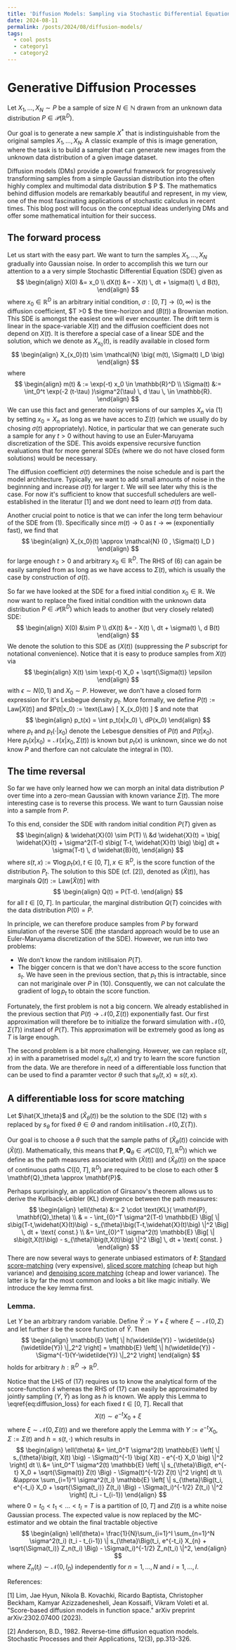```yaml
---
title: 'Diffusion Models: Sampling via Stochastic Differential Equations'
date: 2024-08-11
permalink: /posts/2024/08/diffusion-models/
tags:
  - cool posts
  - category1
  - category2
---
```


<script src="https://polyfill.io/v3/polyfill.min.js?features=es6"></script>
<script type="text/javascript" id="MathJax-script" async
  src="https://cdn.jsdelivr.net/npm/mathjax@3/es5/tex-mml-chtml.js">
</script>

Generative Diffusion Processes
==============================

Let $X_1, \dots, X_N \sim P$ be a sample of size $N \in \mathbb{N}$ drawn from an unknown data distribution $P \in \mathcal{P}(\mathbb{R}^D)$. 

Our goal is to generate a new sample $X^*$ that is indistinguishable from the original samples $X_1, \dots, X_N$. A classic example of this is image generation, where the task is to build a sampler that can generate new images from the unknown data distribution of a given image dataset.

Diffusion models (DMs) provide a powerful framework for progressively transforming samples from a simple Gaussian distribution into the often highly complex and multimodal data distribution $ P $. The mathematics behind diffusion models are remarkably beautiful and represent, in my view, one of the most fascinating applications of stochastic calculus in recent times. This blog post will focus on the conceptual ideas underlying DMs and offer some mathematical intuition for their success.



The forward process
-----------------------------------------

Let us start with the easy part. We want to turn the samples $X_1,\dots,X_N$ gradually into Gaussian noise. In order to accomplish this we turn our attention to a a very simple Stochastic Differential Equation (SDE) given as 
$$
\begin{align}
  X(0) &= x_0 \\
  dX(t) &= - X(t) \, dt + \sigma(t) \, d B(t),
\end{align}
$$
where $x_0 \in \mathbb{R}^D$ is an arbitrary initial condition, $\sigma: [0, T] \to (0, \infty)$ is the diffusion coefficient, $T >0 $ the time-horizon and $\big(B(t)\big)$ a Brownian motion. This SDE is amongst the easiest one will ever encounter. The drift term is linear in the space-variable $X(t)$ and the diffusion coefficient does not depend on $X(t)$. It is therefore a special case of a linear SDE and the solution, which we denote as $X_{x_0}(t)$, is readily available in closed form 
$$
\begin{align}
    X_{x_0}(t) \sim \mathcal{N} \big( m(t), \Sigma(t) I_D \big) 
\end{align}    
$$ 
where 
$$
\begin{align}
    m(t) & := \exp(-t) x_0 \in \mathbb{R}^D  \\
    \Sigma(t) &:=  \int_0^t \exp(-2 (t-\tau) )\sigma^2(\tau) \, d \tau \, \in \mathbb{R}.
\end{align}
$$
We can use this fact and generate noisy versions of our samples $X_n$ via (1) by setting $x_0 = X_n$ as long as we have acces to $\Sigma(t)$ (which we usually do by chosing $\sigma(t)$ appropriately). Notice, in particular that we can generate such a sample for any $t>0$ without having to use an Euler-Maruyama discretization of the SDE. This avoids expensive recursive function evaluations that for more general SDEs (where we do not have closed form solutions) would be necessary. 

The diffusion coefficient $\sigma(t)$ determines the noise schedule and is part the model architecture. Typically, we want to add small amounts of noise in the beginnning and increase $\sigma(t)$ for larger $t$. We will see later why this is the case. For now it's sufficient to know that succesfull schedulers are well-established in the literatur [1] and we dont need to learn $\sigma(t)$ from data.

Another crucial point to notice is that we can infer the long term behaviour of the SDE from (1). Specifically since $m(t) \to 0$ as $t \to \infty$ (exponentially fast), we find that 
$$
\begin{align}
  X_{x_0}(t) \approx \mathcal{N} (0 , \Sigma(t) I_D )
\end{align}
$$
for large enough $t >0$ and arbitrary $x_0 \in \mathbb{R}^D$. The RHS of (6) can again be easily sampled from as long as we have access to $\Sigma(t)$, which is usually the case by construction of $\sigma(t)$.

So far we have looked at the SDE for a fixed initial condition $x_0 \in \mathbb{R}$. We now want to replace the fixed initial condition with the unknown data distribution $P \in \mathcal{P}(\mathbb{R}^D)$ which leads to another (but very closely related) SDE:
$$
\begin{align}
     X(0) &\sim P \\
    dX(t) &= - X(t) \, dt + \sigma(t) \, d B(t)
\end{align}
$$
We denote the solution to this SDE as $( X(t) )$ (suppressing the $P$ subscript for notational convenience). Notice that it is easy to produce samples from $X(t)$ via
$$
\begin{align}
    X(t) \sim \exp(-t) X_0 +  \sqrt{\Sigma(t)} \epsilon
\end{align}
$$
with $\epsilon \sim N(0,1)$ and $X_0 \sim P$. However, we don't have a closed form expression for it's Lesbegue density $p_t$. More formally, we define $P(t):= \text{Law} [ X(t) ]$ and $P(t|x_0) := \text{Law} [ X_{x_0}(t) ] $
and note that
$$ 
\begin{align}
    p_t(x) = \int p_t(x|x_0) \, dP(x_0)
\end{align}
$$
where $p_t$ and $p_t(\cdot|x_0)$ denote the Lebesgue densities of $P(t)$ and $P(t|x_0)$. Here $p_t(x|x_0)=\mathcal{N}( x | x_0, \Sigma(t))$ is known but $p_t(x)$ is unknown, since we do not know $P$ and therfore can not calculate the integral in (10).


The time reversal
-----------------

So far we have only learned how we can morph an inital data distribution $P$ over time into a zero-mean Gaussian with known variance $\Sigma(t)$. The more interesting case is to reverse this process. We want to turn Gaussian noise into a sample from $P$.

To this end, consider the SDE with random initial condition $P(T)$ given as
$$
\begin{align}
    & \widehat{X}(0) \sim P(T) \\
    &d \widehat{X}(t) =  \big[ \widehat{X}(t) + \sigma^2(T-t) s\big( T-t, \widehat{X}(t) \big)  \big] dt + \sigma(T-t) \, d \widehat{B}(t), 
\end{align}
$$
where $s(t,x) :=  \nabla \log p_t(x), \, t \in [0,T],  \, x \in \mathbb{R}^D$, is the score function of the distribution $P_t$. The solution to this SDE (cf. [2]), denoted as $\big(\widehat{X}(t)\big)$, has marginals $Q(t):=\text{Law}[\widehat{X}(t)]$ with  
$$
\begin{align}
Q(t) = P(T-t).
\end{align}
$$
for all $t \in [0,T]$. In particular, the marginal distribution $Q(T)$ coincides with the data distribution $P(0)=P$.

In principle, we can therefore produce samples from $P$ by forward simulation of the reverse SDE (the standard approach would be to use an Euler-Maruyama discretization of the SDE). However, we run into two problems:
- We don't know the random initilisaion $P(T)$. 
- The bigger concern is that we don't have access to the score function $s_t$. We have seen in the previous section, that $p_t$ this is intractable, since can not mariginale over $P$ in (10). Consquently, we can not calculate the gradient of $\log p_t$ to obtain the score function. 

Fortunately, the first problem is not a big concern. We already established in the previous section that $P(t) \to \mathcal{N}(0, \Sigma(t))$ exponentially fast. Our first approximation will therefore be to initialize the forward simulation with $\mathcal{N}(0, \Sigma(T))$ instaed of $P(T)$. This approximation will be extremely good as long as $T$ is large enough.

The second problem is a bit more challenging. However, we can replace $s(t,x)$ in with a parametrised model $s_{\theta}(t,x)$ and try to learn the score function from the data. We are therefore in need of a differentiable loss function that can be used to find a paramter vector $\theta$ such that $s_\theta(t,x) \approx s(t,x)$.

A differentiable loss for score matching
----------------------------------------
Let $\hat{X_\theta}$ and  $\big(\widehat{X}_{\theta} (t) \big)$ be the solution to the SDE (12) with $s$ replaced by $s_\theta$ for fixed $\theta \in \Theta$ and random initilisation $\mathcal{N}(0, \Sigma(T))$.

Our goal is to choose a $\theta$ such that the sample paths of $\big(\widehat{X}_\theta(t)\big)$ coincide with $\big(\widehat{X}(t)\big)$. Mathematically, this means that $\mathbf{P}, \mathbf{Q}_\theta \in \mathcal{P}\Big( C\big([0,T],\mathbb{R}^D\big) \Big)$ which we define as the path measures associated with $\big(\widehat{X}(t)\big)$ and $\big(\widehat{X}_\theta(t)\big)$ on the space of continuous paths $C\big([0,T],\mathbb{R}^D \big)$ are required to be close to each other $ \mathbf{Q}_\theta \approx \mathbf{P}$.

Perhaps surprisingly, an application of Girsanov's theorem allows us to derive the Kullback-Leibler (KL) divergence between the path measures:
$$
\begin{align}
    \ell(\theta) &:= 2 \cdot \text{KL}( \mathbf{P}, \mathbf{Q}_\theta) \\
                 & = -  \int_{0}^T \sigma^2(T-t) \mathbb{E} \Big[ \| s\big(T-t,\widehat{X}(t)\big) - s_{\theta}\big(T-t,\widehat{X}(t)\big) \|^2 \Big] \, dt + \text{ const.} \\
                 &=   \int_{0}^T \sigma^2(t) \mathbb{E} \Big[ \| s\big(t,X(t)\big) - s_{\theta}\big(t,X(t)\big) \|^2 \Big] \, dt + \text{ const. } 
\end{align}
$$
There are now several ways to generate unbiased estimators of $\ell$: [Standard score-matching](https://jmlr.org/papers/volume6/hyvarinen05a/hyvarinen05a.pdf) (very expensive), [sliced score matching](https://arxiv.org/pdf/1905.07088) (cheap but high variance) and [denoising score matching](https://jmlr.org/papers/volume6/hyvarinen05a/hyvarinen05a.pdf) (cheap and lower variance). The latter is by far the most common and looks a bit like magic initially. We introduce the key lemma first.

### Lemma. 
Let $Y$ be an arbitrary random variable. Define $\widetilde{Y}:= Y + \xi$ where $\xi \sim \mathcal{N}(0,\Sigma)$ and let further $\widetilde{s}$ be the score function of $\widetilde{Y}$. Then
    $$
    \begin{align}
        \mathbb{E} \left[ \| h(\widetilde{Y}) - \widetilde{s}(\widetilde{Y}) \|_2^2 \right] = \mathbb{E} \left[ \| h(\widetilde{Y}) - \Sigma^{-1}(Y-\widetilde{Y}) \|_2^2 \right]
    \end{align}
    $$
holds for arbitrary $h: \mathbb{R}^D \to \mathbb{R}^D$.


Notice that the LHS of (17) requires us to know the analytical form of the score-function $\widehat{s}$ whereas the RHS of (17) can easily be approximated by jointly sampling $(Y,\widetilde{Y})$ as long as $h$ is known. We apply this Lemma to \eqref{eq:diffusion_loss} for each fixed $t \in [0,T]$. Recall that
$$ 
\begin{equation}
    X(t) \sim e^{-t} X_0 + \xi
\end{equation}
$$
where $\xi \sim \mathcal{N}\big(0,\Sigma(t)\big)$ and we therefore apply the Lemma with $Y:=e^{-t} X_0$, $\Sigma:=\Sigma(t)$ and $h= s(t, \cdot)$ which results in
$$ 
\begin{align}
    \ell(\theta) &= \int_0^T \sigma^2(t) \mathbb{E}  \left[ \| s_{\theta}\big(t, X(t) \big) - \Sigma(t)^{-1} \big( X(t) - e^{-t} X_0 \big) \|^2 \right] dt \\
    &= \int_0^T \sigma^2(t) \mathbb{E}  \left[ \| s_{\theta}\Big(t, e^{-t} X_0 + \sqrt{\Sigma(t)} Z(t) \Big) - \Sigma(t)^{-1/2} Z(t) \|^2 \right] dt \\
    &\approx \sum_{i=1}^I \sigma^2(t_i) \mathbb{E}  \left[ \| s_{\theta}\Big(t_i, e^{-t_i} X_0 + \sqrt{\Sigma(t_i)} Z(t_i) \Big) - \Sigma(t_i)^{-1/2} Z(t_i) \|^2 \right] (t_i - t_{i-1})
\end{align}
$$
where $0=t_0  < t_1 < \dots < t_I = T$ is a partition of $[0,T]$ and $Z(t)$ is a white noise Gaussian process. The expected value is now replaced by the MC-estimator and we obtain the final tractable objective
$$
\begin{align}
    \ell(\theta)= \frac{1}{N}\sum_{i=1}^I  \sum_{n=1}^N \sigma^2(t_i) (t_i - t_{i-1}) \| s_{\theta}\Big(t_i, e^{-t_i} X_{n} + \sqrt{\Sigma(t_i)} Z_n(t_i) \Big) - \Sigma(t_i)^{-1/2} Z_n(t_i) \|^2,  
\end{align}
$$
where $Z_n(t_i) \sim \mathcal{N}(0,I_D)$ independently for $n=1,\dots,N$ and $i=1,\dots,I$.









References:

[1] Lim, Jae Hyun, Nikola B. Kovachki, Ricardo Baptista, Christopher Beckham, Kamyar Azizzadenesheli, Jean Kossaifi, Vikram Voleti et al. "Score-based diffusion models in function space." arXiv preprint arXiv:2302.07400 (2023).

[2] Anderson, B.D., 1982. Reverse-time diffusion equation models. Stochastic Processes and their Applications, 12(3), pp.313-326.
